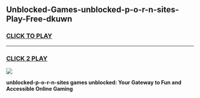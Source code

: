 
## Unblocked-Games-unblocked-p-o-r-n-sites-Play-Free-dkuwn
<h3>
<a href="https://premium76.site?title=unblocked-p-o-r-n-sites&ref=23A">CLICK TO PLAY</a></h3>
<hr>

<h3>
<a href="https://premium76.site?title=unblocked-p-o-r-n-sites&ref=23A">CLICK 2 PLAY</a>
  
</h3>

<a href="https://premium76.site?title=unblocked-p-o-r-n-sites&ref=23A"><img src="https://clearcache.store/games.png"></a>


**unblocked-p-o-r-n-sites games unblocked: Your Gateway to Fun and Accessible Online Gaming**
